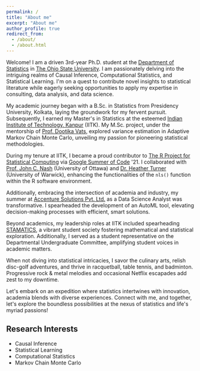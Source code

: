 ```yaml
---
permalink: /
title: "About me"
excerpt: "About me"
author_profile: true
redirect_from: 
  - /about/
  - /about.html
---
```


Welcome! I am a driven 3rd-year Ph.D. student at the [Department of Statistics](https://stat.osu.edu/) in [The Ohio State University](https://osu.edu/). I am passionately delving into the intriguing realms of Causal Inference, Computational Statistics, and Statistical Learning.  I'm on a quest to contribute novel insights to statistical literature while eagerly seeking opportunities to apply my expertise in consulting, data analysis, and data science.

My academic journey began with a B.Sc. in Statistics from Presidency University, Kolkata, laying the groundwork for my fervent pursuit. Subsequently, I earned my Master's in Statistics at the esteemed [Indian Institute of Technology, Kanpur](https://www.iitk.ac.in/) (IITK). My M.Sc. project, under the mentorship of [Prof. Dootika Vats](https://dvats.github.io/), explored variance estimation in Adaptive Markov Chain Monte Carlo, unveiling my passion for pioneering statistical methodologies.

During my tenure at IITK, I became a proud contributor to [The R Project for Statistical Computing](https://www.r-project.org/) via [Google Summer of Code](https://summerofcode.withgoogle.com/) '21. I collaborated with [Prof. John C. Nash](https://nashjc.github.io) (University of Ottawa) and [Dr. Heather Turner](https://www.heatherturner.net/) (University of Warwick), enhancing the functionalities of the `nls()` function within the R software environment.

Additionally, embracing the intersection of academia and industry, my summer at [Accenture Solutions Pvt. Ltd.](https://www.accenture.com/in-en) as a Data Science Analyst was transformative. I spearheaded the development of an AutoML tool, elevating decision-making processes with efficient, smart solutions.

Beyond academics, my leadership roles at IITK included spearheading [STAMATICS](https://stamatics.github.io/), a vibrant student society fostering mathematical and statistical exploration. Additionally, I served as a student representative on the Departmental Undergraduate Committee, amplifying student voices in academic matters.

When not diving into statistical intricacies, I savor the culinary arts, relish disc-golf adventures, and thrive in racquetball, table tennis, and badminton. Progressive rock & metal melodies and occasional Netflix escapades add zest to my downtime.

Let's embark on an expedition where statistics intertwines with innovation, academia blends with diverse experiences. Connect with me, and together, let's explore the boundless possibilities at the nexus of statistics and life's myriad passions!

Research Interests <!--&nbsp; &nbsp; &nbsp; &nbsp; &nbsp;  &nbsp; &nbsp; &nbsp; &nbsp; &nbsp;  &nbsp; &nbsp; &nbsp; &nbsp; &nbsp;  &nbsp; &nbsp; &nbsp; &nbsp; &nbsp;  &nbsp; &nbsp; &nbsp; &nbsp; &nbsp;  &nbsp; &nbsp; &nbsp; &nbsp; &nbsp; &nbsp; Education-->
----------------
- Causal Inference
- Statistical Learning
- Computational Statistics
- Markov Chain Monte Carlo
